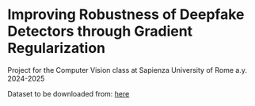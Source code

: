 # Improving Robustness of Deepfake Detectors through Gradient Regularization

Project for the Computer Vision class at Sapienza University of Rome a.y. 2024-2025

Dataset to be downloaded from: [here](https://drive.google.com/file/d/1d1T8XpJcvee6GxS5VnwlCKsRkSfNmvh9/view?usp=sharing)
